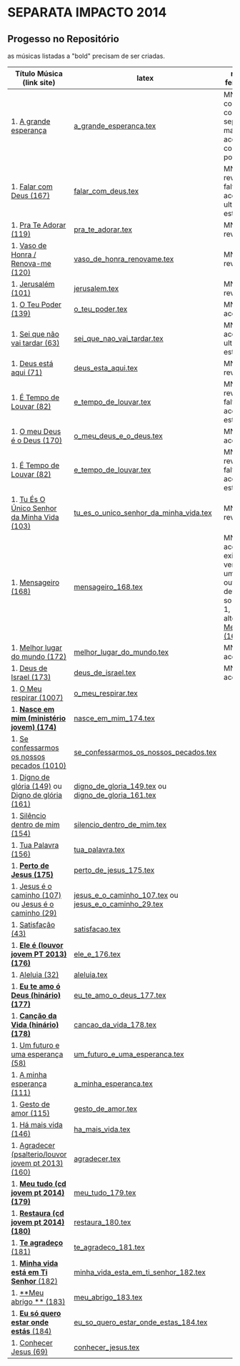 SEPARATA IMPACTO 2014
=================================

Progesso no Repositório
-----------------------

as músicas listadas a "bold" precisam de ser criadas.

| Título Música (link site)            									                    |   latex                                                                     | revisão feita por ... 		|
| ----------------------------------------------------------------------                    | -----------------------------------------------------------------------   | ------------------------------|
| 1. [A grande esperança](http://www.psalterio.net/158)					                    | [a_grande_esperanca.tex](../../songs/pt/a_grande_esperanca.tex)           | MN, confirmado com a separata mas acordes coro um pouco diff.		| 								|
| 1. [Falar com Deus (167)](http://www.psalterio.net/167) 						            | [falar_com_deus.tex](../../songs/pt/falar_com_deus.tex)             		| MN: 1a revisao ok, faltam acordes ultima estrofe					|
| 1. [Pra Te Adorar (119)](http://www.psalterio.net/119) 						            | [pra_te_adorar.tex](../../songs/pt/pra_te_adorar.tex)             		| MN: 1a revisao ok,												|
| 1. [Vaso de Honra / Renova-me (120)](http://www.psalterio.net/120) 			            | [vaso_de_honra_renovame.tex](../../songs/pt/vaso_de_honra_renovame.tex)   | MN: 1a revisao ok,												|
| 1. [Jerusalém (101)](http://www.psalterio.net/101) 					 		            | [jerusalem.tex](../../songs/pt/jerusalem.tex)             				| MN: 1a revisao ok,												|
| 1. [O Teu Poder (139)](http://www.psalterio.net/139) 					 	                | [o_teu_poder.tex](../../songs/pt/o_teu_poder.tex)             			| MN: falta acordes								    				|
| 1. [Sei que não vai tardar (63)](http://www.psalterio.net/63)				                | [sei_que_nao_vai_tardar.tex](../../songs/pt/sei_que_nao_vai_tardar.tex)  	| MN: falt acordes ultimas estrofes									|
| 1. [Deus está aqui (71)](http://www.psalterio.net/71) 						            | [deus_esta_aqui.tex](../../songs/pt/deus_esta_aqui.tex)             		| MN: 1a revisao ok,												|
| 1. [É Tempo de Louvar (82)](http://www.psalterio.net/82) 						            | [e_tempo_de_louvar.tex](../../songs/pt/e_tempo_de_louvar.tex) 	        | MN: 1a revisao ok, faltam acordes 2a estrofe						|
| 1. [O meu Deus é o Deus (170)](http://www.psalterio.net/170)					            | [o_meu_deus_e_o_deus.tex](../../songs/pt/o_meu_deus_e_o_deus.tex)         | MN: falta acordes								    				|
| 1. [É Tempo de Louvar (82)](http://www.psalterio.net/82) 						            | [e_tempo_de_louvar.tex](../../songs/pt/e_tempo_de_louvar.tex) 	        | MN: 1a revisao ok, faltam acordes 2a estrofe						|
| 1. [Tu És O Único Senhor da Minha Vida (103)](http://www.psalterio.net/103)	            | [tu_es_o_unico_senhor_da_minha_vida.tex](../../songs/pt/tu_es_o_unico_senhor_da_minha_vida.tex) | MN: 1a revisao ok,							|
| 1. [Mensageiro (168)](http://www.psalterio.net/168) 					 		            | [mensageiro_168.tex](../../songs/pt/mensageiro.tex)          				| MN: falta acordes, existem 2 versoes, uma em A outra em C, devia-se so escolher 1, alternativa [Mensageiro (168)](http://www.psalterio.net/168)	|
| 1. [Melhor lugar do mundo (172)](http://www.psalterio.net/172)	                        | [melhor_lugar_do_mundo.tex](../../songs/pt/melhor_lugar_do_mundo.tex)     | MN: faltam acordes												|
| 1. [Deus de Israel (173)](http://www.psalterio.net/173)	                                | [deus_de_israel.tex](../../songs/pt/deus_de_israel.tex)                   | MN: faltam acordes												|
| 1. [O Meu respirar (1007)](http://www.psalterio.net/1007)	                                | [o_meu_respirar.tex](../../songs/pt/o_meu_respirar.tex)                   | 								                    				|
| 1. [**Nasce em mim (ministério jovem) (174)**](http://www.psalterio.net/174)	            | [nasce_em_mim_174.tex](../../songs/pt/nasce_em_mim_174.tex)                       |                                                   				| 
| 1. [Se confessarmos os nossos pecados (1010)](http://www.psalterio.net/1010)	            | [se_confessarmos_os_nossos_pecados.tex](../../songs/pt/se_confessarmos_os_nossos_pecados.tex) |                               				| 
| 1. [Digno de glória (149)](http://www.psalterio.net/149) ou [Digno de glória (161)](http://www.psalterio.net/161)	   | [digno_de_gloria_149.tex](../../songs/pt/digno_de_gloria_149.tex) ou [digno_de_gloria_161.tex](../../songs/pt/digno_de_gloria_161.tex)|    |
| 1. [Silêncio dentro de mim (154)](http://www.psalterio.net/154)	                        | [silencio_dentro_de_mim.tex](../../songs/pt/silencio_dentro_de_mim.tex) | 
| 1. [Tua Palavra (156)](http://www.psalterio.net/156)	                                    | [tua_palavra.tex](../../songs/pt/tua_palavra.tex) | 
| 1. [**Perto de Jesus (175)**](http://www.psalterio.net/175)	                            | [perto_de_jesus_175.tex](../../songs/pt/perto_de_jesus_175.tex) | 
| 1. [Jesus é o caminho (107)](http://www.psalterio.net/107) ou [Jesus é o caminho (29)](http://www.psalterio.net/29)                            | [jesus_e_o_caminho_107.tex](../../songs/pt/jesus_e_o_caminho_107.tex) ou [jesus_e_o_caminho_29.tex](../../songs/pt/jesus_e_o_caminho_29.tex) | 
| 1. [Satisfação (43)](http://www.psalterio.net/43)	                                        | [satisfacao.tex](../../songs/pt/satisfacao.tex) | 
| 1. [**Ele é (louvor jovem PT 2013) (176)**](http://www.psalterio.net/176)	                | [ele_e_176.tex](../../songs/pt/ele_e_176.tex) | 
| 1. [Aleluia (32)](http://www.psalterio.net/32)	                                        | [aleluia.tex](../../songs/pt/aleluia.tex) | 
| 1. [**Eu te amo ó Deus (hinário) (177)**](http://www.psalterio.net/177)	                | [eu_te_amo_o_deus_177.tex](../../songs/pt/eu_te_amo_o_deus_177.tex) | 
| 1. [**Canção da Vida (hinário) (178)**](http://www.psalterio.net/178)	                    | [cancao_da_vida_178.tex](../../songs/pt/cancao_da_vida_178.tex) | 
| 1. [Um futuro e uma esperança (58)](http://www.psalterio.net/58)	                        | [um_futuro_e_uma_esperanca.tex](../../songs/pt/um_futuro_e_uma_esperanca.tex) | 
| 1. [A minha esperança (111)](http://www.psalterio.net/111)	                            | [a_minha_esperanca.tex](../../songs/pt/a_minha_esperanca.tex) | 
| 1. [Gesto de amor (115)](http://www.psalterio.net/115)	                                | [gesto_de_amor.tex](../../songs/pt/gesto_de_amor.tex) | 
| 1. [Há mais vida (146)](http://www.psalterio.net/146)	                                    | [ha_mais_vida.tex](../../songs/pt/ha_mais_vida.tex) | 
| 1. [Agradecer (psalterio/louvor jovem pt 2013) (160)](http://www.psalterio.net/160)	    | [agradecer.tex](../../songs/pt/agradecer.tex) | 
| 1. [**Meu tudo (cd jovem pt 2014) (179)**](http://www.psalterio.net/179)	                | [meu_tudo_179.tex](../../songs/pt/meu_tudo_179.tex) | 
| 1. [**Restaura (cd jovem pt 2014) (180)**](http://www.psalterio.net/)	                    | [restaura_180.tex](../../songs/pt/restaura_180.tex) | 
| 1. [**Te agradeço** (181)](http://www.psalterio.net/181)									| [te_agradeco_181.tex](../../songs/pt/te_agradeco_181.tex) | 
| 1. [**Minha vida está em Ti Senhor** (182)](http://www.psalterio.net/182)					| [minha_vida_esta_em_ti_senhor_182.tex](../../songs/pt/minha_vida_esta_em_ti_senhor_182.tex) | 
| 1. [**Meu abrigo ** (183)](http://www.psalterio.net/183)									| [meu_abrigo_183.tex](../../songs/pt/meu_abrigo_183.tex) | 
| 1. [**Eu só quero estar onde estás** (184)](http://www.psalterio.net/184)					| [eu_so_quero_estar_onde_estas_184.tex](../../songs/pt/eu_so_quero_estar_onde_estas_184.tex) | 
| 1. [Conhecer Jesus (69)](http://www.psalterio.net/69)	                                    | [conhecer_jesus.tex](../../songs/pt/conhecer_jesus.tex) | 

